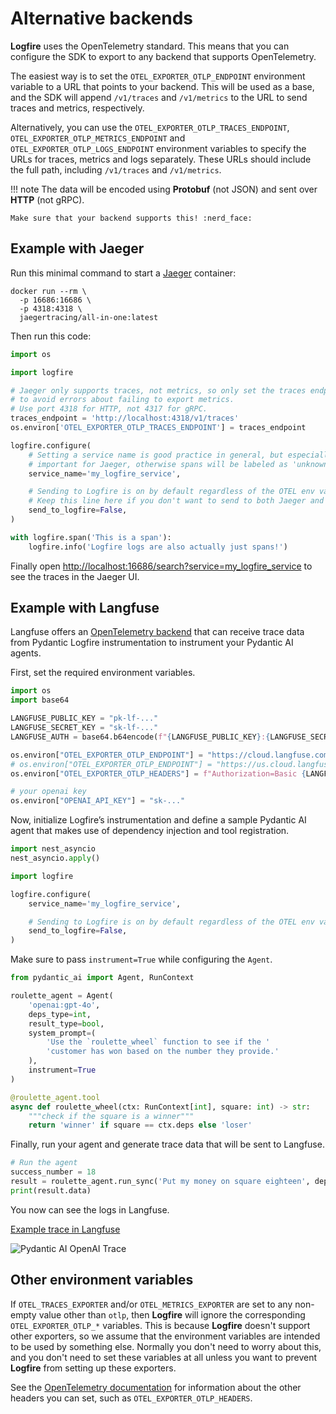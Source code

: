 # Alternative backends

**Logfire** uses the OpenTelemetry standard. This means that you can configure the SDK to export to any backend that supports OpenTelemetry.

The easiest way is to set the `OTEL_EXPORTER_OTLP_ENDPOINT` environment variable to a URL that points to your backend.
This will be used as a base, and the SDK will append `/v1/traces` and `/v1/metrics` to the URL to send traces and metrics, respectively.

Alternatively, you can use the `OTEL_EXPORTER_OTLP_TRACES_ENDPOINT`, `OTEL_EXPORTER_OTLP_METRICS_ENDPOINT` and `OTEL_EXPORTER_OTLP_LOGS_ENDPOINT`
environment variables to specify the URLs for traces, metrics and logs separately.
These URLs should include the full path, including `/v1/traces` and `/v1/metrics`.

!!! note
    The data will be encoded using **Protobuf** (not JSON) and sent over **HTTP** (not gRPC).

    Make sure that your backend supports this! :nerd_face:

## Example with Jaeger

Run this minimal command to start a [Jaeger](https://www.jaegertracing.io/) container:

```
docker run --rm \
  -p 16686:16686 \
  -p 4318:4318 \
  jaegertracing/all-in-one:latest
```

Then run this code:

```python
import os

import logfire

# Jaeger only supports traces, not metrics, so only set the traces endpoint
# to avoid errors about failing to export metrics.
# Use port 4318 for HTTP, not 4317 for gRPC.
traces_endpoint = 'http://localhost:4318/v1/traces'
os.environ['OTEL_EXPORTER_OTLP_TRACES_ENDPOINT'] = traces_endpoint

logfire.configure(
    # Setting a service name is good practice in general, but especially
    # important for Jaeger, otherwise spans will be labeled as 'unknown_service'
    service_name='my_logfire_service',

    # Sending to Logfire is on by default regardless of the OTEL env vars.
    # Keep this line here if you don't want to send to both Jaeger and Logfire.
    send_to_logfire=False,
)

with logfire.span('This is a span'):
    logfire.info('Logfire logs are also actually just spans!')
```

Finally open [http://localhost:16686/search?service=my_logfire_service](http://localhost:16686/search?service=my_logfire_service) to see the traces in the Jaeger UI.

## Example with Langfuse

Langfuse offers an [OpenTelemetry backend](https://langfuse.com/docs/opentelemetry/) that can receive trace data from Pydantic Logfire instrumentation to instrument your Pydantic AI agents.

First, set the required environment variables.

```python
import os
import base64

LANGFUSE_PUBLIC_KEY = "pk-lf-..."
LANGFUSE_SECRET_KEY = "sk-lf-..."
LANGFUSE_AUTH = base64.b64encode(f"{LANGFUSE_PUBLIC_KEY}:{LANGFUSE_SECRET_KEY}".encode()).decode()

os.environ["OTEL_EXPORTER_OTLP_ENDPOINT"] = "https://cloud.langfuse.com/api/public/otel" # EU data region
# os.environ["OTEL_EXPORTER_OTLP_ENDPOINT"] = "https://us.cloud.langfuse.com/api/public/otel" # US data region
os.environ["OTEL_EXPORTER_OTLP_HEADERS"] = f"Authorization=Basic {LANGFUSE_AUTH}"

# your openai key
os.environ["OPENAI_API_KEY"] = "sk-..."
```

Now, initialize Logfire’s instrumentation and define a sample Pydantic AI agent that makes use of dependency injection and tool registration. 

```python
import nest_asyncio
nest_asyncio.apply()
```

```python
import logfire

logfire.configure(
    service_name='my_logfire_service',

    # Sending to Logfire is on by default regardless of the OTEL env vars.
    send_to_logfire=False,
)
```

Make sure to pass `instrument=True` while configuring the `Agent`.

```python
from pydantic_ai import Agent, RunContext

roulette_agent = Agent(
    'openai:gpt-4o',
    deps_type=int,
    result_type=bool,
    system_prompt=(
        'Use the `roulette_wheel` function to see if the '
        'customer has won based on the number they provide.'
    ),
    instrument=True
)

@roulette_agent.tool
async def roulette_wheel(ctx: RunContext[int], square: int) -> str:
    """check if the square is a winner"""
    return 'winner' if square == ctx.deps else 'loser'
```

Finally, run your agent and generate trace data that will be sent to Langfuse. 

```python
# Run the agent
success_number = 18
result = roulette_agent.run_sync('Put my money on square eighteen', deps=success_number)
print(result.data)
```

You now can see the logs in Langfuse.

[Example trace in Langfuse](https://cloud.langfuse.com/project/cloramnkj0002jz088vzn1ja4/traces/01958b00f28af691900a70f06c3196e5?timestamp=2025-03-12T15%3A37%3A29.994Z&observation=a0a7ab9127ea620f)

![Pydantic AI OpenAI Trace](https://langfuse.com/images/cookbook/otel-integration-pydantic-ai/pydanticai-openai-trace-tree.png)

## Other environment variables

If `OTEL_TRACES_EXPORTER` and/or `OTEL_METRICS_EXPORTER` are set to any non-empty value other than `otlp`, then **Logfire** will ignore the corresponding `OTEL_EXPORTER_OTLP_*` variables. This is because **Logfire** doesn't support other exporters, so we assume that the environment variables are intended to be used by something else. Normally you don't need to worry about this, and you don't need to set these variables at all unless you want to prevent **Logfire** from setting up these exporters.

See the [OpenTelemetry documentation](https://opentelemetry-python.readthedocs.io/en/latest/exporter/otlp/otlp.html) for information about the other headers you can set, such as `OTEL_EXPORTER_OTLP_HEADERS`.
